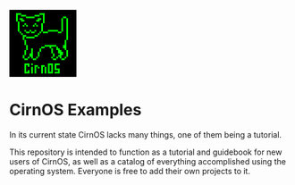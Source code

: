 ![CirnOS Logo](logo.png)
# CirnOS Examples
In its current state CirnOS lacks many things, one of them being a tutorial.

This repository is intended to function as a tutorial and guidebook for new users of CirnOS, as well as a catalog of everything accomplished using the operating system. Everyone is free to add their own projects to it.
